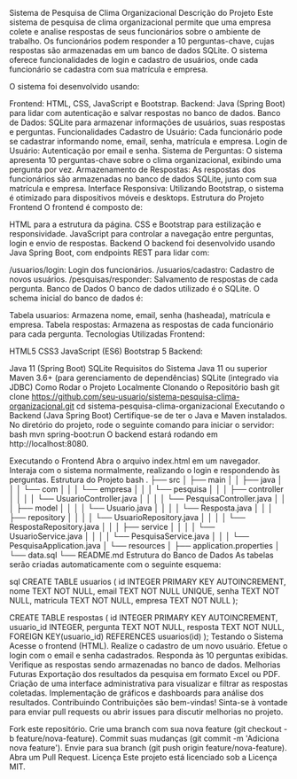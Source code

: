 Sistema de Pesquisa de Clima Organizacional
Descrição do Projeto
Este sistema de pesquisa de clima organizacional permite que uma empresa colete e analise respostas de seus funcionários sobre o ambiente de trabalho. Os funcionários podem responder a 10 perguntas-chave, cujas respostas são armazenadas em um banco de dados SQLite. O sistema oferece funcionalidades de login e cadastro de usuários, onde cada funcionário se cadastra com sua matrícula e empresa.

O sistema foi desenvolvido usando:

Frontend: HTML, CSS, JavaScript e Bootstrap.
Backend: Java (Spring Boot) para lidar com autenticação e salvar respostas no banco de dados.
Banco de Dados: SQLite para armazenar informações de usuários, suas respostas e perguntas.
Funcionalidades
Cadastro de Usuário: Cada funcionário pode se cadastrar informando nome, email, senha, matrícula e empresa.
Login de Usuário: Autenticação por email e senha.
Sistema de Perguntas: O sistema apresenta 10 perguntas-chave sobre o clima organizacional, exibindo uma pergunta por vez.
Armazenamento de Respostas: As respostas dos funcionários são armazenadas no banco de dados SQLite, junto com sua matrícula e empresa.
Interface Responsiva: Utilizando Bootstrap, o sistema é otimizado para dispositivos móveis e desktops.
Estrutura do Projeto
Frontend
O frontend é composto de:

HTML para a estrutura da página.
CSS e Bootstrap para estilização e responsividade.
JavaScript para controlar a navegação entre perguntas, login e envio de respostas.
Backend
O backend foi desenvolvido usando Java Spring Boot, com endpoints REST para lidar com:

/usuarios/login: Login dos funcionários.
/usuarios/cadastro: Cadastro de novos usuários.
/pesquisas/responder: Salvamento de respostas de cada pergunta.
Banco de Dados
O banco de dados utilizado é o SQLite. O schema inicial do banco de dados é:

Tabela usuarios: Armazena nome, email, senha (hasheada), matrícula e empresa.
Tabela respostas: Armazena as respostas de cada funcionário para cada pergunta.
Tecnologias Utilizadas
Frontend:

HTML5
CSS3
JavaScript (ES6)
Bootstrap 5
Backend:

Java 11 (Spring Boot)
SQLite
Requisitos do Sistema
Java 11 ou superior
Maven 3.6+ (para gerenciamento de dependências)
SQLite (integrado via JDBC)
Como Rodar o Projeto Localmente
Clonando o Repositório
bash
git clone https://github.com/seu-usuario/sistema-pesquisa-clima-organizacional.git
cd sistema-pesquisa-clima-organizacional
Executando o Backend (Java Spring Boot)
Certifique-se de ter o Java e Maven instalados.
No diretório do projeto, rode o seguinte comando para iniciar o servidor:
bash
mvn spring-boot:run
O backend estará rodando em http://localhost:8080.

Executando o Frontend
Abra o arquivo index.html em um navegador.
Interaja com o sistema normalmente, realizando o login e respondendo às perguntas.
Estrutura do Projeto
bash
.
├── src
│   ├── main
│   │   ├── java
│   │   │   └── com
│   │   │       └── empresa
│   │   │           └── pesquisa
│   │   │               ├── controller
│   │   │               │   └── UsuarioController.java
│   │   │               │   └── PesquisaController.java
│   │   │               ├── model
│   │   │               │   └── Usuario.java
│   │   │               │   └── Resposta.java
│   │   │               ├── repository
│   │   │               │   └── UsuarioRepository.java
│   │   │               │   └── RespostaRepository.java
│   │   │               ├── service
│   │   │               │   └── UsuarioService.java
│   │   │               │   └── PesquisaService.java
│   │   │               └── PesquisaApplication.java
│   └── resources
│       ├── application.properties
│       └── data.sql
└── README.md
Estrutura do Banco de Dados
As tabelas serão criadas automaticamente com o seguinte esquema:

sql
CREATE TABLE usuarios (
    id INTEGER PRIMARY KEY AUTOINCREMENT,
    nome TEXT NOT NULL,
    email TEXT NOT NULL UNIQUE,
    senha TEXT NOT NULL,
    matricula TEXT NOT NULL,
    empresa TEXT NOT NULL
);

CREATE TABLE respostas (
    id INTEGER PRIMARY KEY AUTOINCREMENT,
    usuario_id INTEGER,
    pergunta TEXT NOT NULL,
    resposta TEXT NOT NULL,
    FOREIGN KEY(usuario_id) REFERENCES usuarios(id)
);
Testando o Sistema
Acesse o frontend (HTML).
Realize o cadastro de um novo usuário.
Efetue o login com o email e senha cadastrados.
Responda às 10 perguntas exibidas.
Verifique as respostas sendo armazenadas no banco de dados.
Melhorias Futuras
Exportação dos resultados da pesquisa em formato Excel ou PDF.
Criação de uma interface administrativa para visualizar e filtrar as respostas coletadas.
Implementação de gráficos e dashboards para análise dos resultados.
Contribuindo
Contribuições são bem-vindas! Sinta-se à vontade para enviar pull requests ou abrir issues para discutir melhorias no projeto.

Fork este repositório.
Crie uma branch com sua nova feature (git checkout -b feature/nova-feature).
Commit suas mudanças (git commit -m 'Adiciona nova feature').
Envie para sua branch (git push origin feature/nova-feature).
Abra um Pull Request.
Licença
Este projeto está licenciado sob a Licença MIT.

